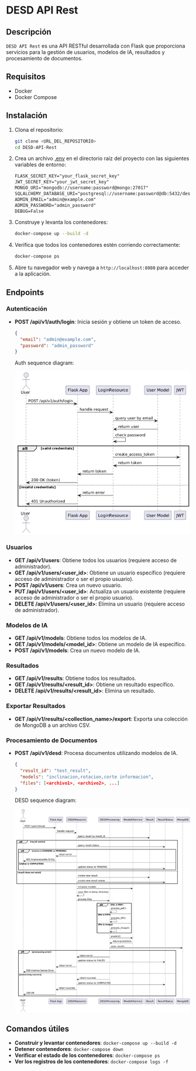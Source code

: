 # DESD API Rest

## Descripción

`DESD API Rest` es una API RESTful desarrollada con Flask que proporciona servicios para la gestión de usuarios, modelos de IA, resultados y procesamiento de documentos.

## Requisitos

- Docker
- Docker Compose

## Instalación

1. Clona el repositorio:

    ```sh
    git clone <URL_DEL_REPOSITORIO>
    cd DESD-API-Rest
    ```

2. Crea un archivo [.env](http://_vscodecontentref_/0) en el directorio raíz del proyecto con las siguientes variables de entorno:

    ```env
    FLASK_SECRET_KEY="your_flask_secret_key"
    JWT_SECRET_KEY="your_jwt_secret_key"
    MONGO_URI="mongodb://username:password@mongo:27017"
    SQLALCHEMY_DATABASE_URI="postgresql://username:password@db:5432/desd_db"
    ADMIN_EMAIL="admin@example.com"
    ADMIN_PASSWORD="admin_password"
    DEBUG=False
    ```

3. Construye y levanta los contenedores:

    ```sh
    docker-compose up --build -d
    ```

4. Verifica que todos los contenedores estén corriendo correctamente:

    ```sh
    docker-compose ps
    ```

5. Abre tu navegador web y navega a `http://localhost:8080` para acceder a la aplicación.

## Endpoints

### Autenticación

- **POST /api/v1/auth/login**: Inicia sesión y obtiene un token de acceso.

    ```json
    {
      "email": "admin@example.com",
      "password": "admin_password"
    }
    ```

    Auth sequence diagram:

    ![Auth Sequence diagram](docs/pictures/auth-sequence-diagram.png)

### Usuarios

- **GET /api/v1/users**: Obtiene todos los usuarios (requiere acceso de administrador).
- **GET /api/v1/users/<user_id>**: Obtiene un usuario específico (requiere acceso de administrador o ser el propio usuario).
- **POST /api/v1/users**: Crea un nuevo usuario.
- **PUT /api/v1/users/<user_id>**: Actualiza un usuario existente (requiere acceso de administrador o ser el propio usuario).
- **DELETE /api/v1/users/<user_id>**: Elimina un usuario (requiere acceso de administrador).

### Modelos de IA

- **GET /api/v1/models**: Obtiene todos los modelos de IA.
- **GET /api/v1/models/<model_id>**: Obtiene un modelo de IA específico.
- **POST /api/v1/models**: Crea un nuevo modelo de IA.

### Resultados

- **GET /api/v1/results**: Obtiene todos los resultados.
- **GET /api/v1/results/<result_id>**: Obtiene un resultado específico.
- **DELETE /api/v1/results/<result_id>**: Elimina un resultado.

### Exportar Resultados

- **GET /api/v1/results/<collection_name>/export**: Exporta una colección de MongoDB a un archivo CSV.

### Procesamiento de Documentos

- **POST /api/v1/desd**: Procesa documentos utilizando modelos de IA.

    ```json
    {
      "result_id": "test_result",
      "models": "inclinacion,rotacion,corte informacion",
      "files": [<archivo1>, <archivo2>, ...]
    }
    ```

    DESD sequence diagram:

    ![DESD Sequence diagram](docs/pictures/desd-sequence-diagram.png)

## Comandos útiles

- **Construir y levantar contenedores**: `docker-compose up --build -d`
- **Detener contenedores**: `docker-compose down`
- **Verificar el estado de los contenedores**: `docker-compose ps`
- **Ver los registros de los contenedores**: `docker-compose logs -f`